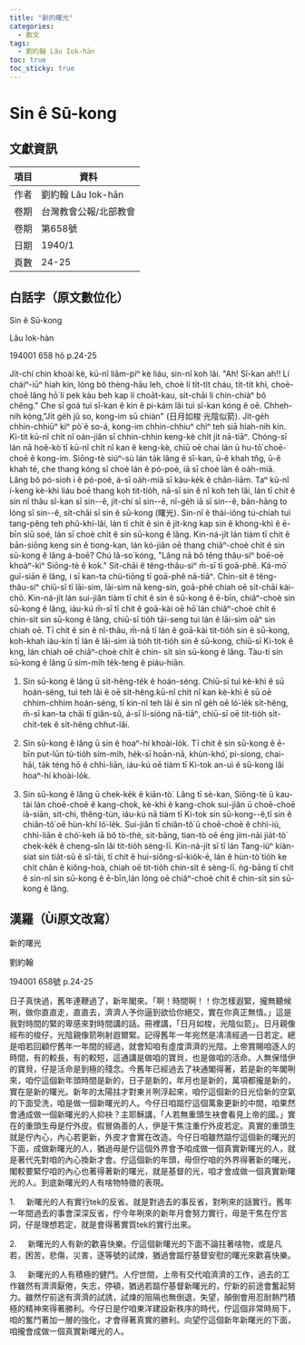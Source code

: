 ```yaml
---
title: "新的曙光"
categories:
  - 散文
tags:
  - 劉約翰 Lâu Iok-hān
toc: true
toc_sticky: true
---
```


# Sin ê Sū-kong

## 文獻資訊

| 項目 | 資料 |
|---|---|
| 作者 | 劉約翰 Lâu Iok-hān |
| 卷期 | 台灣教會公報/北部教會 |
| 卷期 | 第658號 |
| 日期 | 1940/1 |
| 頁數 | 24-25 |

## 白話字（原文數位化）

Sin ê Sū-kong

Lâu Iok-hàn

194001 658 hō p.24-25

Ji̍t-chí chin khoài kè, kū-nî liâm-piⁿ kè liáu, sin-nî koh lâi. "Ah! Sî-kan ah!! Lí cháiⁿ-iūⁿ hiah kín, lóng bô thèng-hāu leh, choè lí ti̍t-ti̍t cháu, ti̍t-ti̍t khì, choē-choē lâng hō͘ lí pek kàu beh kap lí choa̍t-kau, si̍t-chāi lí chin-chiàⁿ bô chêng." Che sī goá tuì sî-kan ê kín ê pi-kám lâi tuì sî-kan kóng ê oē. Chheh-nih kóng,"Ji̍t ge̍h jû so, kong-im sū chiàn" (日月如梭 光陰似箭). Ji̍t-ge̍h chhin-chhiūⁿ kiⁿ pò͘ ê so-á, kong-im chhin-chhiuⁿ chìⁿ teh siā hiah-nih kín. Kì-tit kū-nî chi̍t nî oán-jiân sī chhin-chhin keng-kè chi̍t ji̍t nā-tiāⁿ. Chóng-sī lán nā hoê-kò͘ tī kū-nî chi̍t nî kan ê keng-kè, chiū oē chai lán ū hu-tō͘ choē-choē ê kong-im. Siōng-tè siúⁿ-sù lán ta̍k lâng ê sî-kan, ū-ê khah tn̂g, ū-ê khah té, che thang kóng sī choè lán ê pó-poè, iā sī choè làn ê oa̍h-miā. Lâng bô pó-sioh i ê pó-poè, á-sī oa̍h-miā sī kàu-ke̍k ê chân-liām. Taⁿ kū-nî í-keng kè-khì liáu boē thang koh tit-tio̍h, nā-sī sin ê nî koh teh lâi, lán tī chit ê sin nî thâu sî-kan sī sin--ê, ji̍t-chí sī sin--ê, nî-ge̍h iā sī sin--ê, bān-hāng to lóng sī sin--ê, si̍t-chāi sī sin ê sū-kong (曙光). Sin-nî ê thài-iông tú-chiah tuì tang-pêng teh phû-khí-lâi, lán tī chit ê sin ê ji̍t-kng kap sin ê khong-khì ê ē-bīn siū soé, lán sī choè chi̍t ê sin sū-kong ê lâng. Kin-ná-ji̍t lán tiàm tī chit ê bān-siōng keng sin ê tiong-kan, lán kó-jiân oē thang chiâⁿ-choè chi̍t ê sin sū-kong ê lâng á-boē? Chú Iâ-so͘ kóng, "Lâng nā bô têng thâu-siⁿ boē-oē khoàⁿ-kìⁿ Siōng-tè ê kok." Si̍t-chāi ê têng-thâu-siⁿ m̄-sī tī goā-phê. Ká-mō͘ guī-siān ê lâng, i sī kan-ta chù-tiōng tī goā-phê nā-tiāⁿ. Chin-si̍t ê têng-thâu-siⁿ chiū-sī tī lāi-sim, lāi-sim nā keng-sin, goā-phê chiah oē si̍t-chāi kái-chō. Kin-ná-ji̍t lán sui-jiân tiàm tī chit ê sin ê sū-kong ê ē-bīn, chiâⁿ-choè sin sū-kong ê lâng, iáu-kú m̄-sī tī chit ê goā-kài oē hō͘ lán chiâⁿ-choè chi̍t ê chin-si̍t sin sū-kong ê lâng, chiū-sī tio̍h tāi-seng tuì lán ê lāi-sim oāⁿ sin chiah oē. Tī chit ê sin ê nî-thâu, m̄-nā tī lán ê goā-kài tit-tio̍h sin ê sū-kong, koh-khah iàu-kín tī lán ê lāi-sim iā tio̍h tit-tio̍h sin ê sū-kong, chiū-sī Ki-tok ê kng, lán chiah oē chiâⁿ-choè chi̍t ê chin- si̍t sin sū-kong ê lâng. Tàu-tí sin sū-kong ê lâng ū sím-mi̍h te̍k-teng ê piáu-hiān.

1. Sin sū-kong ê lâng ū si̍t-hêng-te̍k ê hoán-séng. Chiū-sī tuì kè-khì ê sū hoán-séng, tuì teh lâi ê oē si̍t-hêng.kū-nî chi̍t nî kan kè-khì ê sū oē chhim-chhim hoán-séng, tī kin-nî teh lâi ê sin nî ge̍h oē ló͘-le̍k si̍t-hêng, m̄-sī kan-ta chāi tī giân-sû, á-sī lí-sióng nā-tiāⁿ, chiū-sī oē tit-tio̍h si̍t-chit-tek ê si̍t-hêng chhut-lâi.

2. Sin sū-kong ê lâng ū sin ê hoaⁿ-hí khoài-lo̍k. Tī chit ê sin sū-kong ê ē-bīn put-lūn tú-tio̍h sím-mi̍h, he̍k-sī hoān-nā, khùn-khó͘, pi-siong, chai-hāi, ta̍k téng hō ê chhì-liān, iáu-kú oē tiàm tī Ki-tok an-uì ê sū-kong lâi hoaⁿ-hí khoài-lo̍k.

3. Sin sū-kong ê lâng ū chek-ke̍k ê kiān-tò͘. Lâng tī sè-kan, Siōng-tè ū kau-tài lán choē-choē ê kang-chok, kè-khì ê kang-chok sui-jiân ū choē-choē ià-siān, sit-chì, thêng-tùn, iáu-kú nā tiàm tī Ki-tok sin sū-kong--ê,tī sin ê chiân-tô͘ oē hùn-khí ló͘-le̍k. Sui-jiân tī chiân-tô͘ ū choē-choē ê chhì-iú, chhì-liān ê chó͘-keh iā bô tò-thè, sit-bāng, tian-tò oē ēng jím-nāi jia̍t-tò͘ chek-ke̍k ê cheng-sîn lâi tit-tio̍h sèng-lī. Kin-ná-ji̍t sī tī lán Tang-iûⁿ kiàn-siat sin tia̍t-sū ê sî-tāi, tī chit ê hui-siông-sî-kio̍k-ē, lán ê hùn-tò͘ tio̍h ke chi̍t chân ê kiông-hoà, chiah oē tit-tio̍h chin-si̍t ê sèng-lī. ǹg-bāng tī chit ê sin-nî sin sū-kong ê ē-bīn,lán lóng oē chiâⁿ-choè chi̍t ê chin-si̍t sin sū-kong ê lâng.

## 漢羅（Ùi原文改寫）

新的曙光

劉約翰

194001 658號 p.24-25

日子真快過，舊年連鞭過了，新年閣來。「啊！時間啊！！你怎樣遐緊，攏無聽候咧，做你直直走，直直去，濟濟人予你逼到欲佮你絕交，實在你真正無情。」這是我對時間的緊的卑感來對時間講的話。冊裡講，「日月如梭，光陰似箭」。日月親像經布的梭仔，光陰親像箭咧射遐爾緊。記得舊年一年宛然是凊凊經過一日若定。總是咱若回顧佇舊年一年間的經過，就會知咱有虛度濟濟的光陰。上帝賞賜咱逐人的時間，有的較長，有的較短，這通講是做咱的寶貝，也是做咱的活命。人無保惜伊的寶貝，仔是活命是到極的殘念。今舊年已經過去了袂通閣得著，若是新的年閣咧來，咱佇這個新年頭時間是新的，日子是新的，年月也是新的，萬項都攏是新的，實在是新的曙光。新年的太陽拄才對東爿咧浮起來，咱佇這個新的日光佮新的空氣的下面受洗，咱是做一個新曙光的人。今仔日咱踮佇這個萬象更新的中間，咱果然會通成做一個新曙光的人抑袂？主耶穌講，「人若無重頭生袂會看見上帝的國。」實在的重頭生毋是佇外皮。假冒偽善的人，伊是干焦注重佇外皮若定。真實的重頭生就是佇內心，內心若更新，外皮才會實在改造。今仔日咱雖然踮佇這個新的曙光的下面，成做新曙光的人，猶過毋是佇這個外界會予咱成做一個真實新曙光的人，就是著代先對咱的內心換新才會。佇這個新的年頭，毋但佇咱的外界得著新的曙光，閣較要緊佇咱的內心也著得著新的曙光，就是基督的光，咱才會成做一個真實新曙光的人。到底新曙光的人有啥物特徵的表現。

1.     新曙光的人有實行tek的反省。就是對過去的事反省，對咧來的話實行。舊年一年間過去的事會深深反省，佇今年咧來的新年月會努力實行，毋是干焦在佇言詞，仔是理想若定，就是會得著實質tek的實行出來。

2.     新曙光的人有新的歡喜快樂。佇這個新曙光的下面不論拄著啥物，或是凡若，困苦，悲傷，災害，逐等號的試煉，猶過會踮佇基督安慰的曙光來歡喜快樂。

3.     新曙光的人有積極的健鬥。人佇世間，上帝有交代咱濟濟的工作，過去的工作雖然有濟濟厭倦，失志，停頓，猶過若踮佇基督新曙光的，佇新的前途會奮起努力。雖然佇前途有濟濟的試誘，試煉的阻隔也無倒退，失望，顛倒會用忍耐熱鬥積極的精神來得著勝利。今仔日是佇咱東洋建設新秩序的時代，佇這個非常時局下，咱的奮鬥著加一層的強化，才會得著真實的勝利。向望佇這個新年新曙光的下面，咱攏會成做一個真實新曙光的人。
